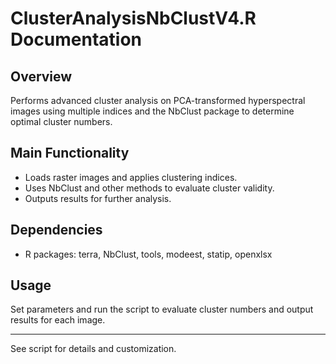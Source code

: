 # ClusterAnalysisNbClustV4.R Documentation

## Overview
Performs advanced cluster analysis on PCA-transformed hyperspectral images using multiple indices and the NbClust package to determine optimal cluster numbers.

## Main Functionality
- Loads raster images and applies clustering indices.
- Uses NbClust and other methods to evaluate cluster validity.
- Outputs results for further analysis.

## Dependencies
- R packages: terra, NbClust, tools, modeest, statip, openxlsx

## Usage
Set parameters and run the script to evaluate cluster numbers and output results for each image.

---
See script for details and customization.